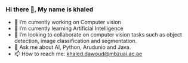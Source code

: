 ### Hi there 👋, My name is khaled 



- 🔭 I’m currently working on Computer vision
- 🌱 I’m currently learning Artificial Intelligence
- 👯 I’m looking to collaborate on computer vision tasks such as object detection, image classification and segmentation.
- 💬 Ask me about AI, Python, Arudunio and Java.
- 📫 How to reach me: khaled.dawoud@mbzuai.ac.ae

